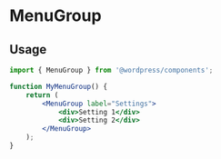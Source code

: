 MenuGroup
=========

## Usage

```jsx
import { MenuGroup } from '@wordpress/components';

function MyMenuGroup() {
	return (
		<MenuGroup label="Settings">
			<div>Setting 1</div>
			<div>Setting 2</div>
		</MenuGroup>
	);
}
```
